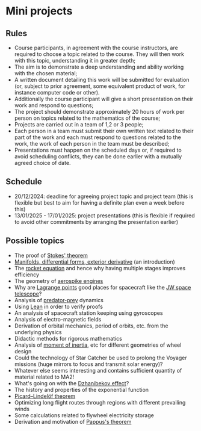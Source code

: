 # Mini projects

## Rules

- Course participants, in agreement with the course instructors, are required to choose a topic related to the course. They will then work with this topic, understanding it in greater depth;
- The aim is to demonstrate a deep understanding and ability working with the chosen material;
- A written document detailing this work will be submitted for evaluation (or, subject to prior agreement, some equivalent product of work, for instance computer code or other).
- Additionally the course participant will give a short presentation on their work and respond to questions;
- The project should demonstrate approximately 20 hours of work per person on topics related to the mathematics of the course;
- Projects are carried out in a team of 1,2 or 3 people;
- Each person in a team must submit their own written text related to their part of the work and each must respond to questions related to the work, the work of each person in the team must be described;
- Presentations must happen on the scheduled days or, if required to avoid scheduling conflicts, they can be done earlier with a mutually agreed choice of date.

## Schedule

- 20/12/2024: deadline for agreeing project topic and project team (this is flexible but best to aim for having a definite plan even a week before this)
- 13/01/2025 - 17/01/2025: project presentations (this is flexible if required to avoid other commitments by arranging the presentation earlier)

## Possible topics

- The proof of [Stokes' theorem](https://en.wikipedia.org/wiki/Stokes%27_theorem)
- [Manifolds, differential forms, exterior derivative](https://en.wikipedia.org/wiki/Differential_geometry) (an introduction)
- The [rocket equation](https://en.wikipedia.org/wiki/Tsiolkovsky_rocket_equation) and hence why having multiple stages improves efficiency
- The geometry of [aerospike engines](https://en.wikipedia.org/wiki/Aerospike_engine)
- Why are [Lagrange points](https://en.wikipedia.org/wiki/Lagrange_point) good places for spacecraft like the [JW space telescope](https://en.wikipedia.org/wiki/James_Webb_Space_Telescope)?
- Analysis of [predator-prey](https://en.wikipedia.org/wiki/Lotka%E2%80%93Volterra_equations) dynamics
- Using [Lean](https://lean-lang.org/) in order to verify proofs
- An analysis of spacecraft station keeping using gyroscopes
- Analysis of electro-magnetic fields
- Derivation of orbital mechanics, period of orbits, etc. from the underlying physics
- Didactic methods for rigorous mathematics
- Analysis of [moment of inertia](https://en.wikipedia.org/wiki/Moment_of_inertia#Motion_in_a_fixed_plane), etc for different geometries of wheel design
- Could the technology of Star Catcher be used to prolong the Voyager missions (huge mirrors to focus and transmit solar energy)?
- Whatever else seems interesting and contains sufficient quantity of material related to MA2!
- What's going on with the [Dzhanibekov effect](https://en.wikipedia.org/wiki/File:Dzhanibekov_effect.ogv)?
- The history and properties of the exponential function
- [Picard–Lindelöf theorem](https://en.wikipedia.org/wiki/Picard%E2%80%93Lindel%C3%B6f_theorem)
- Optimizing long flight routes through regions with different prevailing winds
- Some calculations related to flywheel electricity storage
- Derivation and motivation of [Pappus's theorem](https://en.wikipedia.org/wiki/Pappus%27s_centroid_theorem)
